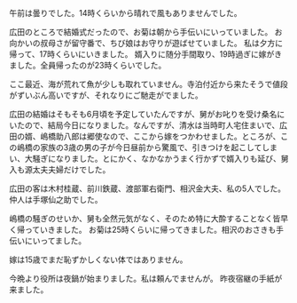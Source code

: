 午前は曇りでした。14時くらいから晴れで風もありませんでした。

広田のところで結婚式だったので、お菊は朝から手伝いにいっていました。
お向かいの叔母さが留守番で、ちび娘はお守りが遊ばせていました。
私は夕方に帰って、17時くらいにいきました。
婿入りに随分手間取り、19時過ぎに嫁がきました。全員帰ったのが23時くらいでした。

ここ最近、海が荒れて魚が少しも取れていません。寺泊付近から来たそうで値段がずいぶん高いですが、それなりにご馳走がでました。

広田の結婚はそもそも6月頃を予定していたんですが、舅がお叱りを受け桑名にいたので、結局今日になりました。なんですが、清水は当時町人宅住まいで、広田の婿、嶋橋助八郎は郷使なので、ここから嫁をつかわせました。ところが、この嶋橋の家族の3歳の男の子が今日昼前から驚風で、引きつけを起こしてしまい、大騒ぎになりました。とにかく、なかなかうまく行かずで婿入りも延び、舅入も源太夫夫婦だけでした。

広田の客は木村桂蔵、前川鉄蔵、渡部軍右衛門、相沢金大夫、私の5人でした。
仲人は手塚仙之助でした。

嶋橋の騒ぎのせいか、舅も全然元気がなく、そのため特に大酔することなく皆早く帰っていきました。
お菊は25時くらいに帰ってきました。相沢のおさきも手伝いにいってました。

嫁は15歳でまだ恥ずかしくない体ではありません。

今晩より役所は夜鍋が始まりました。私は頼んでませんが。
昨夜宿継の手紙が来ました。

